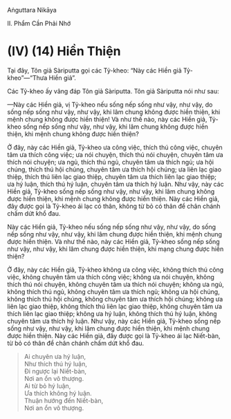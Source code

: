 Aṅguttara Nikāya

II. Phẩm Cần Phải Nhớ

# (IV) (14) Hiền Thiện

Tại đây, Tôn giả Sàriputta gọi các Tỷ-kheo: “Này các Hiền giả Tỷ-kheo”—“Thưa Hiền giả”.

Các Tỷ-kheo ấy vâng đáp Tôn giả Sàriputta. Tôn giả Sàriputta nói như sau:

—Này các Hiền giả, vị Tỷ-kheo nếu sống nếp sống như vậy, như vậy, do sống nếp sống như vậy, như vậy, khi lâm chung không được hiền thiện, khi mệnh chung không được hiền thiện! Và như thế nào, này các Hiền giả, Tỷ-kheo sống nếp sống như vậy, như vậy, khi lâm chung không được hiền thiện, khi mệnh chung không được hiền thiện?

Ở đây, này các Hiền giả, Tỷ-kheo ưa công việc, thích thú công việc, chuyên tâm ưa thích công việc; ưa nói chuyện, thích thú nói chuyện, chuyên tâm ưa thích nói chuyện; ưa ngủ, thích thú ngủ, chuyên tâm ưa thích ngủ; ưa hội chúng, thích thú hội chúng, chuyên tâm ưa thích hội chúng; ưa liên lạc giao thiệp, thích thú liên lạc giao thiệp, chuyên tâm ưa thích liên lạc giao thiệp; ưa hý luận, thích thú hý luận, chuyên tâm ưa thích hý luận. Như vậy, này các Hiền giả, Tỷ-kheo sống nếp sống như vậy, như vậy, khi lâm chung không được hiền thiện, khi mệnh chung không được hiền thiện. Này các Hiền giả, đây được gọi là Tỷ-kheo ái lạc có thân, không từ bỏ có thân để chân chánh chấm dứt khổ đau.

Này các Hiền giả, Tỷ-kheo nếu sống nếp sống như vậy, như vậy, do sống nếp sống như vậy, như vậy, khi lâm chung được hiền thiện, khi mệnh chung được hiền thiện. Và như thế nào, này các Hiền giả, Tỷ-kheo sống nếp sống như vậy, như vậy, khi lâm chung được hiền thiện, khi mạng chung được hiền thiện?

Ở đây, này các Hiền giả, Tỷ-kheo không ưa công việc, không thích thú công việc, không chuyên tâm ưa thích công việc; không ưa nói chuyện, không thích thú nói chuyện, không chuyên tâm ưa thích nói chuyện; không ưa ngủ, không thích thú ngủ, không chuyên tâm ưa thích ngủ; không ưa hội chúng, không thích thú hội chúng, không chuyên tâm ưa thích hội chúng; không ưa liên lạc giao thiệp, không thích thú liên lạc giao thiệp, không chuyên tâm ưa thích liên lạc giao thiệp; không ưa hý luận, không thích thú hý luận, không chuyên tâm ưa thích hý luận. Như vậy, này các Hiền giả, Tỷ-kheo sống nếp sống như vậy, như vậy, khi lâm chung được hiền thiện, khi mệnh chung được hiền thiện. Này các Hiền giả, đây được gọi là Tỷ-kheo ái lạc Niết-bàn, từ bỏ có thân để chân chánh chấm dứt khổ đau.

> Ai chuyên ưa hý luận,  
> Như thích thú hý luận,  
> Ði ngược lại Niết-bàn,  
> Nơi an ổn vô thượng.  
> Ai từ bỏ hý luận,  
> Ưa thích không hý luận.  
> Thuận hướng đến Niết-bàn,  
> Nơi an ổn vô thượng.

